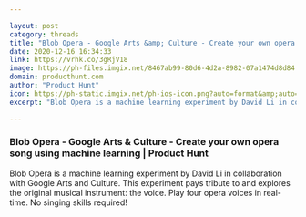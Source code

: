 ```yaml
---

layout: post
category: threads
title: "Blob Opera - Google Arts &amp; Culture - Create your own opera song using machine learning"
date: 2020-12-16 16:34:33
link: https://vrhk.co/3gRjV18
image: https://ph-files.imgix.net/8467ab99-80d6-4d2a-8982-07a1474d8d84.png?auto=format&fit=crop&frame=1&h=512&w=1024
domain: producthunt.com
author: "Product Hunt"
icon: https://ph-static.imgix.net/ph-ios-icon.png?auto=format&amp;auto=compress
excerpt: "Blob Opera is a machine learning experiment by David Li in collaboration with Google Arts and Culture. This experiment pays tribute to and explores the original musical instrument: the voice. Play four opera voices in real-time. No singing skills required!"

---
```


### Blob Opera - Google Arts &amp; Culture - Create your own opera song using machine learning | Product Hunt

Blob Opera is a machine learning experiment by David Li in collaboration with Google Arts and Culture. This experiment pays tribute to and explores the original musical instrument: the voice. Play four opera voices in real-time. No singing skills required!